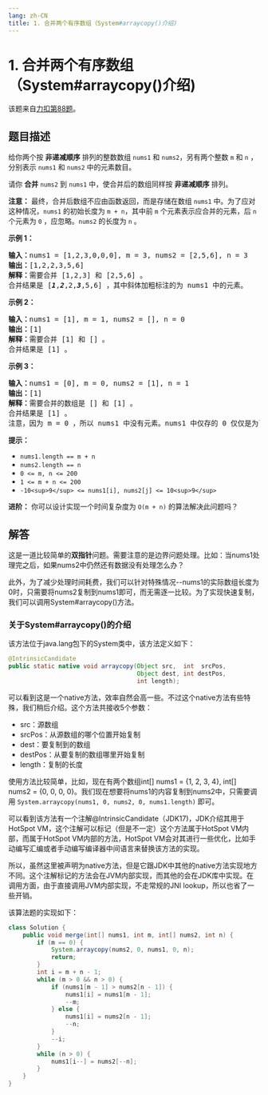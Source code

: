 ```yaml
---
lang: zh-CN
title: 1. 合并两个有序数组（System#arraycopy()介绍)
---
```

# 1. 合并两个有序数组（System#arraycopy()介绍)

该题来自[力扣第88题](https://leetcode.cn/problems/merge-sorted-array/description/?envType=study-plan-v2&envId=top-interview-150)。

## 题目描述

给你两个按 **非递减顺序** 排列的整数数组 `nums1` 和 `nums2`，另有两个整数 `m` 和 `n` ，分别表示 `nums1` 和 `nums2` 中的元素数目。

请你 **合并** `nums2` 到 `nums1` 中，使合并后的数组同样按 **非递减顺序** 排列。

 **注意：** 最终，合并后数组不应由函数返回，而是存储在数组 `nums1` 中。为了应对这种情况，`nums1` 的初始长度为 `m + n`，其中前 `m` 个元素表示应合并的元素，后 `n` 个元素为 `0` ，应忽略。`nums2` 的长度为 `n` 。

**示例 1：**

<pre><strong>输入：</strong>nums1 = [1,2,3,0,0,0], m = 3, nums2 = [2,5,6], n = 3
<strong>输出：</strong>[1,2,2,3,5,6]
<strong>解释：</strong>需要合并 [1,2,3] 和 [2,5,6] 。
合并结果是 [<em><strong>1</strong></em>,<em><strong>2</strong></em>,2,<em><strong>3</strong></em>,5,6] ，其中斜体加粗标注的为 nums1 中的元素。
</pre>

**示例 2：**

<pre><strong>输入：</strong>nums1 = [1], m = 1, nums2 = [], n = 0
<strong>输出：</strong>[1]
<strong>解释：</strong>需要合并 [1] 和 [] 。
合并结果是 [1] 。
</pre>

**示例 3：**

<pre><strong>输入：</strong>nums1 = [0], m = 0, nums2 = [1], n = 1
<strong>输出：</strong>[1]
<strong>解释：</strong>需要合并的数组是 [] 和 [1] 。
合并结果是 [1] 。
注意，因为 m = 0 ，所以 nums1 中没有元素。nums1 中仅存的 0 仅仅是为了确保合并结果可以顺利存放到 nums1 中。
</pre>

**提示：**

* `nums1.length == m + n`
* `nums2.length == n`
* `0 <= m, n <= 200`
* `1 <= m + n <= 200`
* `-10<sup>9</sup> <= nums1[i], nums2[j] <= 10<sup>9</sup>`

 **进阶：** 你可以设计实现一个时间复杂度为 `O(m + n)` 的算法解决此问题吗？

## 解答

这是一道比较简单的**双指针**问题。需要注意的是边界问题处理。比如：当nums1处理完之后，如果nums2中仍然还有数据没有处理怎么办？

此外，为了减少处理时间耗费，我们可以针对特殊情况--nums1的实际数组长度为0时，只需要将nums2复制到nums1即可，而无需逐一比较。为了实现快速复制，我们可以调用System#arraycopy()方法。

### 关于System#arraycopy()的介绍

该方法位于java.lang包下的System类中，该方法定义如下：

```java
@IntrinsicCandidate
public static native void arraycopy(Object src,  int  srcPos,
                                    Object dest, int destPos,
                                    int length);
```

可以看到这是一个native方法，效率自然会高一些。不过这个native方法有些特殊，我们稍后介绍。这个方法共接收5个参数：

- src：源数组
- srcPos：从源数组的哪个位置开始复制
- dest：要复制到的数组
- destPos：从要复制的数组哪里开始复制
- length：复制的长度

使用方法比较简单，比如，现在有两个数组int[] nums1 = {1, 2, 3, 4}, int[] nums2 = {0, 0, 0, 0}。我们现在想要将nums1的内容复制到nums2中，只需要调用 `System.arraycopy(nums1, 0, nums2, 0, nums1.length)` 即可。

可以看到该方法有一个注解@IntrinsicCandidate（JDK17)，JDK介绍其用于HotSpot VM，这个注解可以标记（但是不一定）这个方法属于HotSpot VM内部，而属于HotSpot VM内部的方法，HotSpot VM会对其进行一些优化，比如手动编写汇编或者手动编写编译器中间语言来替换该方法的实现。

所以，虽然这里被声明为native方法，但是它跟JDK中其他的native方法实现地方不同。这个注解标记的方法会在JVM内部实现，而其他的会在JDK库中实现。在调用方面，由于直接调用JVM内部实现，不走常规的JNI lookup，所以也省了一些开销。

该算法题的实现如下：

```java
class Solution {
    public void merge(int[] nums1, int m, int[] nums2, int n) {
        if (m == 0) {
            System.arraycopy(nums2, 0, nums1, 0, n);
            return;
        }
        int i = m + n - 1;
        while (m > 0 && n > 0) {
            if (nums1[m - 1] > nums2[n - 1]) {
                nums1[i] = nums1[m - 1];
                --m;
            } else {
                nums1[i] = nums2[n - 1];
                --n;
            }
            --i;
        }
        while (n > 0) {
            nums1[i--] = nums2[--n];
        }
    }
}
```